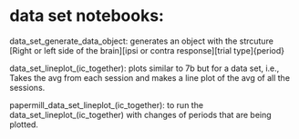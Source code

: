 
# data set notebooks: 

data_set_generate_data_object: generates an object with the strcuture [Right or left side of the brain][ipsi or contra response][trial type]{period}

data_set_lineplot_(ic_together): plots similar to 7b but for a data set, i.e., Takes the avg from each session and makes a line plot of the avg of all the sessions. 

papermill_data_set_lineplot_(ic_together): to run the data_set_lineplot_(ic_together) with changes of periods that are being plotted. 
